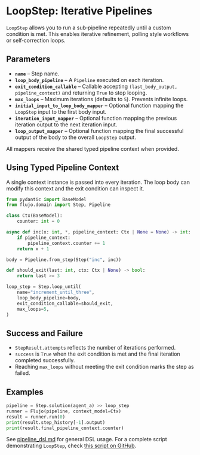 # LoopStep: Iterative Pipelines

`LoopStep` allows you to run a sub‑pipeline repeatedly until a custom condition is met. This enables iterative refinement, polling style workflows or self‑correction loops.

## Parameters

- **`name`** – Step name.
- **`loop_body_pipeline`** – A `Pipeline` executed on each iteration.
- **`exit_condition_callable`** – Callable accepting `(last_body_output, pipeline_context)` and returning `True` to stop looping.
- **`max_loops`** – Maximum iterations (defaults to `5`). Prevents infinite loops.
- **`initial_input_to_loop_body_mapper`** – Optional function mapping the `LoopStep` input to the first body input.
- **`iteration_input_mapper`** – Optional function mapping the previous iteration output to the next iteration input.
- **`loop_output_mapper`** – Optional function mapping the final successful output of the body to the overall `LoopStep` output.

All mappers receive the shared typed pipeline context when provided.

## Using Typed Pipeline Context

A single context instance is passed into every iteration. The loop body can modify this context and the exit condition can inspect it.

```python
from pydantic import BaseModel
from flujo.domain import Step, Pipeline

class Ctx(BaseModel):
    counter: int = 0

async def inc(x: int, *, pipeline_context: Ctx | None = None) -> int:
    if pipeline_context:
        pipeline_context.counter += 1
    return x + 1

body = Pipeline.from_step(Step("inc", inc))

def should_exit(last: int, ctx: Ctx | None) -> bool:
    return last >= 3

loop_step = Step.loop_until(
    name="increment_until_three",
    loop_body_pipeline=body,
    exit_condition_callable=should_exit,
    max_loops=5,
)
```

## Success and Failure

- `StepResult.attempts` reflects the number of iterations performed.
- `success` is `True` when the exit condition is met and the final iteration completed successfully.
- Reaching `max_loops` without meeting the exit condition marks the step as failed.

## Examples

```python
pipeline = Step.solution(agent_a) >> loop_step
runner = Flujo(pipeline, context_model=Ctx)
result = runner.run(0)
print(result.step_history[-1].output)
print(result.final_pipeline_context.counter)
```

See [pipeline_dsl.md](pipeline_dsl.md) for general DSL usage. For a complete script demonstrating `LoopStep`, check [this script on GitHub](https://github.com/aandresalvarez/flujo/blob/main/examples/07_loop_step.py).
